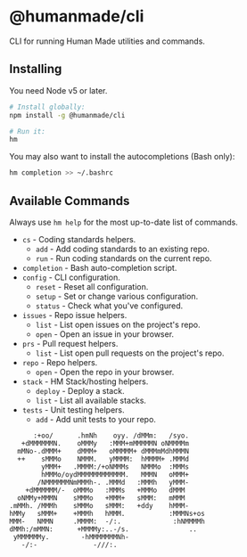 # @humanmade/cli

CLI for running Human Made utilities and commands.


## Installing

You need Node v5 or later.

```sh
# Install globally:
npm install -g @humanmade/cli

# Run it:
hm
```

You may also want to install the autocompletions (Bash only):

```sh
hm completion >> ~/.bashrc
```

## Available Commands

Always use `hm help` for the most up-to-date list of commands.

* `cs` - Coding standards helpers.
	* `add` - Add coding standards to an existing repo.
	* `run` - Run coding standards on the current repo.
* `completion` - Bash auto-completion script.
* `config` - CLI configuration.
	* `reset` - Reset all configuration.
	* `setup` - Set or change various configuration.
	* `status` - Check what you've configured.
* `issues` - Repo issue helpers.
	* `list` - List open issues on the project's repo.
	* `open` - Open an issue in your browser.
* `prs` - Pull request helpers.
	* `list` - List open pull requests on the project's repo.
* `repo` - Repo helpers.
	* `open` - Open the repo in your browser.
* `stack` - HM Stack/hosting helpers.
	* `deploy` - Deploy a stack.
	* `list` - List all available stacks.
* `tests` - Unit testing helpers.
	* `add` - Add unit tests to your repo.

```
      :+oo/      .hmNh    oyy. /dMMm:   /syo.
   +dMMMMMMN.    oMMMy   :MMM+mMMMMMN oNMMMMm
  mMNo-.dMMM+    dMMM+   oMMMMM+ dMMMmMdhMMMN
  ++    sMMMo    NMMM.   yMMMM:  hMMMM+ .MMMd
        yMMM+   .MMMM:/+oNMMMs   NMMMo  :MMMs
        hMMMo/oydMMMMMMMMMMMM.   MMMN   oMMM+
       /NMMMMMMNmMMMh-. .MMMd   :MMMh   yMMM-
    +dMMMMMM/-  oMMMo   :MMMs   +MMMo   dMMM
  oNMMy+MMMN    sMMMo   +MMM+   sMMM:   mMMM
.mMMh. /MMMh    sMMMo   sMMM:   +ddy    hMMM-
hMMy   sMMM+    +MMMh   hMMM.           :MMMNs+os
MMM-   NMMN     .MMMM:  -/:.             :hNMMMMh
dMMh:/mMMN:      +MMMMy:..-/s.               ..
 yMMMMMMy.        -hMMMMMMMNh-
   -/:-              -///:.
```